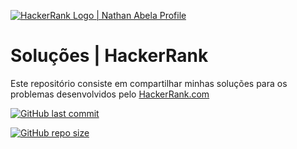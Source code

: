 <p align="left">
    <a href="https://www.hackerrank.com/diegomcs">
        <img alt="HackerRank Logo | Nathan Abela Profile" src="https://hrcdn.net/fcore/assets/brand/typemark_60x200-7435b42d20.svg" >
    </a>

# Soluções | HackerRank

Este repositório consiste em compartilhar minhas soluções para os problemas desenvolvidos pelo <a href="https://www.hackerrank.com"> HackerRank.com </a>

[![GitHub last commit](https://img.shields.io/github/last-commit/nathan-abela/HackerRank-Solutions)](https://github.com/diegomcs/HackerRank-Solutions/commits/master)

[![GitHub repo size](https://img.shields.io/github/repo-size/nathan-abela/HackerRank-Solutions)](https://github.com/diegomcs/HackerRank-Solutions/archive/master.zip)